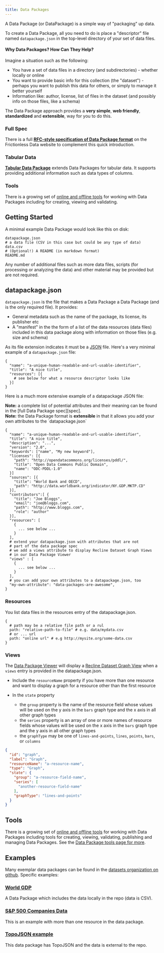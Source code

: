 ```yaml
---
title: Data Packages
---
```


A Data Package (or DataPackage) is a simple way of "packaging" up data.

To create a Data Package, all you need to do is place a "descriptor" file named
`datapackage.json` in the top-level directory of your set of data files.

#### Why Data Packages? How Can They Help?

Imagine a situation such as the following:

* You have a set of data files in a directory (and subdirectories) - whether
  locally or online
* You want to provide basic info for this collection (the "dataset") - perhaps
  you want to publish this data for others, or simply to manage it better
  yourself
* Information like: author, license, list of files in the dataset (and possibly
  info on those files, like a schema)

The Data Package approach provides a **very simple**, **web friendly**,
**standardized** and **extensible**, way for you to do this.

<div class="row">
<div class="span2">
<h3>Full Spec</h3>
There is a full <b><a href="https://frictionlessdata.io/specs/data-package/">RFC-style specification of Data Package format</a></b>
on the Frictionless Data website to complement this quick introduction.
</div>
<div class="span2">
<h3>Tabular Data</h3>
<b><a href="/docs/data-packages/tabular/">Tabular Data Package</a></b> extends Data Packages for tabular data. It supports providing additional information such as data types
of columns.
</div>
<div class="span2">
<h3>Tools</h3>
There is a growing set of <a href="/tools">online and offline tools</a> for working with Data
Packages including for creating, viewing and validating.
</div>
</div>

## Getting Started

A minimal example Data Package would look like this on disk:

    datapackage.json
    # a data file (CSV in this case but could be any type of data)
    data.csv
    # (Optional!) A README (in markdown format)
    README.md

Any number of additional files such as more data files, scripts (for processing
or analyzing the data) and other material may be provided but are not required.

## datapackage.json

`datapackage.json` is the file that makes a Data Package a Data Package
(and is the only required file). It provides:

* General metadata such as the name of the package, its license, its publisher
  etc
* A "manifest" in the the form of a list of the data resources (data files)
  included in this data package along with information on those files (e.g.
  size and schema)

As its file extension indicates it must be a [JSON][] file. Here's a very
minimal example of a `datapackage.json` file:

    {
      "name": "a-unique-human-readable-and-url-usable-identifier",
      "title": "A nice title",
      "resources": [{
        # see below for what a resource descriptor looks like
      }]
    }

[JSON]: http://www.json.org/

Here is a much more extensive example of a datapackage JSON file:

<div class="alert alert-info">
<b>Note:</b> a complete list of potential attributes and their meaning can be found in the
[full Data Package spec][spec].
</div>

[spec]: https://frictionlessdata.io/specs/data-package/

<div class="alert alert-info">
<b>Note:</b> the Data Package format is <b>extensible</b> in that it allows you add
your own attributes to the `datapackage.json`
</div>

    {
      "name": "a-unique-human-readable-and-url-usable-identifier",
      "title": "A nice title",
      "description": "...",
      "version": "2.0",
      "keywords": ["name", "My new keyword"],
      "licenses": [{
        "path": "http://opendatacommons.org/licenses/pddl/",
        "title": "Open Data Commons Public Domain",
        "name": "ODC-PDDL-1.0"
      }]
      "sources": [{
        "title": "World Bank and OECD",
        "path": "http://data.worldbank.org/indicator/NY.GDP.MKTP.CD"
      }],
      "contributors":[ {
        "title": "Joe Bloggs",
        "email": "joe@bloggs.com",
        "path": "http://www.bloggs.com",
        "role": "author"
      }],
      "resources": [
        {
          ... see below ...
        }
      ],
      # extend your datapackage.json with attributes that are not
      # part of the data package spec
      # we add a views attribute to display Recline Dataset Graph Views
      # in our Data Package Viewer
      "views" : [
        {
          ... see below ...
        }
      ],
      # you can add your own attributes to a datapackage.json, too
      "my-own-attribute": "data-packages-are-awesome",
    }

<h3 id="resources">Resources</h3>

You list data files in the resources entry of the datapackage.json.

    {
      # path may be a relative file path or a rul
      path: "relative-path-to-file" # e.g. data/mydata.csv
      # or ... url 
      path: "online url" # e.g http://mysite.org/some-data.csv
    }

<h3 id="views">Views</h3>

The [Data Package Viewer](http://data.okfn.org/tools/view) will display a [Recline Dataset Graph View](http://okfnlabs.org/recline/docs/views.html) when a `views` entry is provided in the datapackage.json.

* Include the `resourceName` property if you have more than one resource and want to display a graph for a resource other than the first resource

* In the `state` property
  * the `group` property is the name of the resource field whose values will be used on the y axis in the `bars` graph type and the x axis in all other graph types
  * the `series` property is an array of one or more names of resource fields whose values will be used on the x axis in the `bars` graph type and the y axis in all other graph types
  * the `graphType` may be one of `lines-and-points`, `lines`, `points`, `bars`, or `columns`

```json
{
  "id": "graph",
  "label": "Graph",
  "resourceName": "a-resource-name",
  "type": "Graph",
  "state": {
    "group": "a-resource-field-name",
    "series": [
      "another-resource-field-name"
    ],
    "graphType": "lines-and-points"
  }
}
```

## Tools

There is a growing set of [online and offline tools][tools] for working with Data
Packages including tools for creating, viewing, validating, publishing and
managing Data Packages. See the [Data Package tools page for more][tools].

[tools]: /tools/


<h2 id="examples">Examples</h2>

Many exemplar data packages can be found in the [datasets organization on
github][datasets]. Specific examples:

### [World GDP][]

A Data Package which includes the data locally in the repo (data is CSV).

<script src="http://gist-it.appspot.com/github/datasets/gdp/blob/master/datapackage.json"></script>

### [S&P 500 Companies Data][sp500]

[sp500]: https://github.com/datasets/s-and-p-500-companies

This is an example with more than one resource in the data package.

<script src="http://gist-it.appspot.com/github/datasets/s-and-p-500-companies/blob/master/datapackage.json"></script>

### [TopoJSON example][topojson]

This data package has TopoJSON and the data is external to the repo.

<script src="http://gist-it.appspot.com/github/datasets/ex-topojson/blob/master/datapackage.json"></script>

[datasets]: https://github.com/datasets
[World GDP]: https://github.com/datasets/gdp
[ISO 3166-2 country codes]: https://github.com/datasets/country-codes
[topojson]: https://github.com/datasets/ex-topojson

</div>
